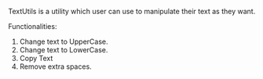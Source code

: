TextUtils is a utility which user can use to manipulate their text as they want.

Functionalities: 
1. Change text to UpperCase.
2. Change text to LowerCase.
3. Copy Text
4. Remove extra spaces.
